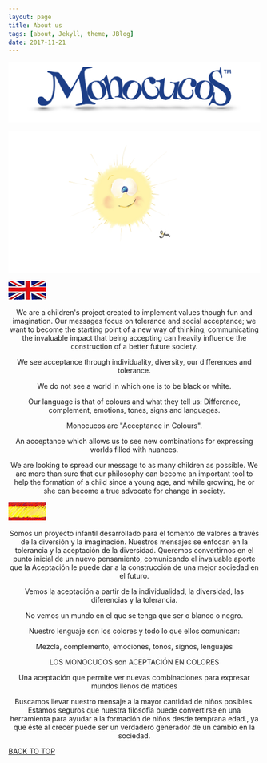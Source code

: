```yaml
---
layout: page
title: About us
tags: [about, Jekyll, theme, JBlog]
date: 2017-11-21
---
```


![Logo](../assets/img/logoBig.png)

![ENG](../assets/img/SOLFOX.png)

![ENG](../assets/img/britania.png)

<p align="center">
We are a children's project created to implement values though fun and imagination. Our messages focus on tolerance and social acceptance; we want to become the starting point of a new way of thinking, communicating the invaluable impact that being accepting can heavily influence the construction of a better future society.
</p>
<p align="center">
We see acceptance through individuality, diversity, our differences and tolerance.
</p>
<p align="center">
We do not see a world in which one is to be black or white.
</p>
<p align="center">
Our language is that of colours and what they tell us:
Difference, complement, emotions, tones, signs and languages.
</p>
<p align="center">
Monocucos are "Acceptance in Colours".
</p>
<p align="center">
An acceptance which allows us to see new combinations for expressing worlds filled with nuances.
</p>
<p align="center">
We are looking to  spread our message to as many children as possible. We are more than sure that our philosophy can become an important tool to help the formation of a child since a young age, and while growing, he or she can become a true advocate for change in society.
</p>
 
![ESP](../assets/img/Spain1.png) 


<p align="center">
Somos un proyecto infantil desarrollado para el fomento de valores a través de la diversión y la imaginación. Nuestros mensajes se enfocan en la tolerancia y la aceptación de la diversidad.   Queremos convertirnos en el punto inicial de un nuevo pensamiento,  comunicando el invaluable aporte que la Aceptación le puede dar a la construcción de una mejor sociedad en el futuro.
</p>
<p align="center">
Vemos la aceptación a partir de la individualidad, la diversidad, las diferencias y la tolerancia.
</p>
<p align="center">
No vemos un mundo en el que se tenga que ser o blanco o negro.
</p>
<p align="center">
Nuestro lenguaje son los colores y todo lo que ellos comunican:
</p>
<p align="center">
Mezcla, complemento, emociones, tonos, signos, lenguajes
</p>

 
<p align="center">
LOS MONOCUCOS son ACEPTACIÓN EN COLORES
</p>

<p align="center">
Una aceptación que permite ver nuevas combinaciones para expresar mundos llenos de matices
</p>

<p align="center">
Buscamos llevar nuestro mensaje  a la mayor cantidad de niños posibles. Estamos seguros que nuestra filosofía puede convertirse en una herramienta para ayudar a la formación de niños desde temprana edad., ya que éste al crecer puede ser un verdadero generador de un cambio en la sociedad.
</p>  

  
  
<div markdown="0"><a href="#" class="btn btn-success">BACK TO TOP</a></div>
  
